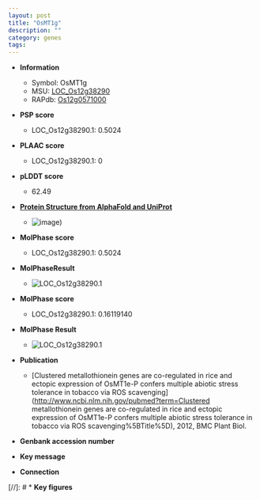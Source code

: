 ```yaml
---
layout: post
title: "OsMT1g"
description: ""
category: genes
tags: 
---
```


* **Information**  
    + Symbol: OsMT1g  
    + MSU: [LOC_Os12g38290](http://rice.plantbiology.msu.edu/cgi-bin/ORF_infopage.cgi?orf=LOC_Os12g38290)  
    + RAPdb: [Os12g0571000](http://rapdb.dna.affrc.go.jp/viewer/gbrowse_details/irgsp1?name=Os12g0571000)  

* **PSP score**  
    + LOC_Os12g38290.1: 0.5024 

* **PLAAC score**  
    + LOC_Os12g38290.1: 0 

* **pLDDT score**
    + 62.49

* **[Protein Structure from AlphaFold and UniProt](https://www.uniprot.org/uniprotkb/Q2QNC4/entry#structure)**
    + ![image](https://ricepsp.github.io/images/Q2/AF-Q2QNC4-F1.png))

* **MolPhase score**
    + LOC_Os12g38290.1: 0.5024

* **MolPhaseResult**
    + ![LOC_Os12g38290.1](https://ricepsp.github.io/pictures/LOC_Os12g/LOC_Os12g38290.1.png)

* **MolPhase score**
    + LOC_Os12g38290.1: 0.16119140

* **MolPhase Result**
    + ![LOC_Os12g38290.1](https://304243504.github.io/Pictures/LOC_Os12g/LOC_Os12g38290.1.png)

* **Publication**  
    + [Clustered metallothionein genes are co-regulated in rice and ectopic expression of OsMT1e-P confers multiple abiotic stress tolerance in tobacco via ROS scavenging](http://www.ncbi.nlm.nih.gov/pubmed?term=Clustered metallothionein genes are co-regulated in rice and ectopic expression of OsMT1e-P confers multiple abiotic stress tolerance in tobacco via ROS scavenging%5BTitle%5D), 2012, BMC Plant Biol.

* **Genbank accession number**  

* **Key message**  

* **Connection**  

[//]: # * **Key figures**  


